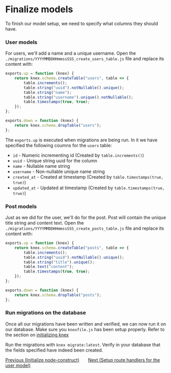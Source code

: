 # Finalize models

To finish our model setup, we need to specify what columns they should have.

### User models

For users, we'll add a name and a unique username. Open the
`./migrations/YYYYMMDDHHmmssSSS_create_users_table.js` file and replace its content with:

```js
exports.up = function (knex) {
    return knex.schema.createTable("users", table => {
        table.increments();
        table.string("uuid").notNullable().unique();
        table.string("name");
        table.string("username").unique().notNullable();
        table.timestamps(true, true);
    });
};

exports.down = function (knex) {
    return knex.schema.dropTable("users");
};
```

The `exports.up` is executed when migrations are being run. In it we have specified the following
coumns for the `users` table:

-   `id` - Numeric incrementing id (Created by `table.increments()`)
-   `uuid` - Unique string uuid for the column
-   `name` - Nullable name string
-   `username` - Non-nullable unique name string
-   `created_at` - Created at timestamp (Created by `table.timestamps(true, true)`)
-   `updated_at` - Updated at timestamp (Created by `table.timestamps(true, true)`)

### Post models

Just as we did for the user, we'll do for the post. Post will contain the unique title string and
content text. Open the `./migrations/YYYYMMDDHHmmssSSS_create_posts_table.js` file and replace its
content with:

```js
exports.up = function (knex) {
    return knex.schema.createTable("posts", table => {
        table.increments();
        table.string("uuid").notNullable().unique();
        table.string("title").unique();
        table.text("content");
        table.timestamps(true, true);
    });
};

exports.down = function (knex) {
    return knex.schema.dropTable("posts");
};
```

### Run migrations on the database

Once all our migrations have been written and verified, we can now run it on our database. Make
sure you `knexfile.js` has been setup properly. Refer to the section on
[initializing knex](docs/03-initialize-knex.md)

Run the migrations with `knex migrate:latest`. Verify in your database that the fields specified
have indeed been created.

<div>
    <a href="./04-initialize-node-construct.md">Previous (Initialize node-construct)</a>
    <span>&nbsp;&nbsp;&nbsp;&nbsp;&nbsp;</span>
    <a href="./06-setup-routes-for-user.md">Next (Setup route handlers for the user model)</a>
</div>
